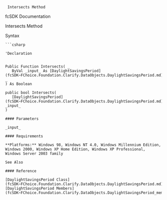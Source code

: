 ﻿     Intersects Method                                                   

fcSDK Documentation

Intersects Method

Syntax

```vbnet
```csharp

'Declaration
 

Public Function Intersects( _
   ByVal _input_ As [DaylightSavingsPeriod](fcSDK~FChoice.Foundation.Clarify.DataObjects.DaylightSavingsPeriod.md) _
) As Boolean

public bool Intersects( 
   [DaylightSavingsPeriod](fcSDK~FChoice.Foundation.Clarify.DataObjects.DaylightSavingsPeriod.md) _input_
)

#### Parameters

_input_

#### Requirements

**Platforms:** Windows 98, Windows NT 4.0, Windows Millennium Edition, Windows 2000, Windows XP Home Edition, Windows XP Professional, Windows Server 2003 family

See Also

#### Reference

[DaylightSavingsPeriod Class](fcSDK~FChoice.Foundation.Clarify.DataObjects.DaylightSavingsPeriod.md)  
[DaylightSavingsPeriod Members](fcSDK~FChoice.Foundation.Clarify.DataObjects.DaylightSavingsPeriod_members.md)